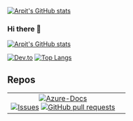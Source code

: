 [![Arpit's GitHub stats](https://github-readme-stats.vercel.app/api?username=arpitjain099&count_private=true&show_icons=true&theme=radical)](https://github.com/arpitjain099/github-readme-stats)

### Hi there 👋

[![Arpit's GitHub stats](https://github-readme-stats.vercel.app/api?username=arpitjain099&show_icons=true&theme=tokyonight&count_private=true)](https://github.com/arpitjain099/github-readme-stats)

[![Dev.to](https://github-readme-stats.vercel.app/api/pin/?username=arpitjain099&repo=dev.to)](https://github.com/arpitjain099/dev.to)
[![Top Langs](https://github-readme-stats.vercel.app/api/top-langs/?username=arpitjain099)](https://github.com/arpitjain099/github-readme-stats)


## Repos

| | |
| :---: |:---: |
| [![Azure-Docs][psdocsimg]](https://github.com/MicrosoftDocs/azure-Docs)<br> [![Issues][psdocs-iss]](https://github.com/microsoftdocs/powershell-docs/issues) [![GitHub pull requests][psdocs-prs]](https://github.com/microsoftdocs/powershell-docs/pulls) |


[psdocsimg]: https://github-readme-stats.vercel.app/api/pin/?username=MicrosoftDocs&show_owner=true&repo=PowerShell-Docs&theme=radical
[psdocs-iss]: https://img.shields.io/github/issues/microsoftdocs/powershell-docs?color=0088ff
[psdocs-prs]: https://img.shields.io/github/issues-pr/microsoftdocs/powershell-docs?color=0088ff
